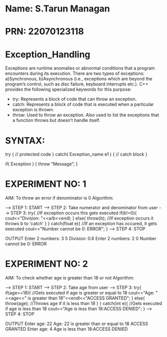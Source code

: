 # Name: S.Tarun Managan
# PRN: 22070123118

# Exception_Handling
Exceptions are runtime anomalies or abnormal conditions that a program encounters during its execution. 
There are two types of exceptions: a)Synchronous, b)Asynchronous (i.e., exceptions which are beyond the program’s control, such as disc failure, keyboard interrupts etc.). C++ provides the following specialized keywords for this purpose:
* try: Represents a block of code that can throw an exception.
* catch: Represents a block of code that is executed when a particular exception is thrown.
* throw: Used to throw an exception. Also used to list the exceptions that a function throws but doesn’t handle itself.

# SYNTAX:
try
{
// protected code
}
catch( Exception_name e1 )
{
// catch block
} 

if( Exception )
{
throw “Message”;
}

# EXPERIMENT NO: 1
AIM: To throw an error if denominator is 0
Algorithm:

--> STEP 1: START
--> STEP 2: Take numerator and denominator from user
--> STEP 3: try{ //If exception occurs this gets executed
        if(b!=0){
            cout<<"Division: "<<a/b<<endl;
        }
        else{
            throw(b); //If exception occurs it throws b to 'catch'
        }
      } catch(float e){ //If an exception has occured, it gets executed
               cout<<"Number cannot be 0: ERROR";
            }
--> STEP 4: STOP

OUTPUT
Enter 2 numbers: 3 5
Division: 0.6
Enter 2 numbers: 2 0
Number cannot be 0: ERROR

# EXPERIMENT NO: 2
AIM: To check whether age is greater than 18 or not
Algorithm:

--> STEP 1: START
--> STEP 2: Take age from user
--> STEP 3:  try{
        if(age>=18){ //Gets executed if age is greater or equal to 18
            cout<<"Age: "<<age<<" is greater than 18"<<endl<<"ACCESS GRANTED";
        }
        else{
            throw(age); //Throws age if it is less than 18
        }
    }   catch(int e){ //Gets executed if age is less than 18
            cout<<"Age is less than 18:ACCESS DENIED";
    }
--> STEP 4: STOP

OUTPUT
Enter age: 22
Age: 22 is greater than or equal to 18
ACCESS GRANTED
Enter age: 4
Age is less than 18:ACCESS DENIED


